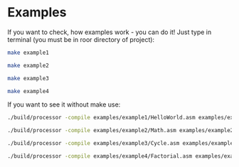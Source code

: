 # Examples

If you want to check, how examples work - you can do it!
Just type in terminal (you must be in roor directory of project):
```bash
make example1
```
```bash
make example2
```
```bash
make example3
```
```bash
make example4
```

If you want to see it without make use:
```bash
./build/processor -compile examples/example1/HelloWorld.asm examples/example1/HelloWorld.bin -run examples/example1/HelloWorld.bin 
```
```bash
./build/processor -compile examples/example2/Math.asm examples/example2/Math.bin -run examples/example2/Math.bin 
```
```bash
./build/processor -compile examples/example3/Cycle.asm examples/example3/Cycle.bin -run examples/example3/Cycle.bin 
```
```bash
./build/processor -compile examples/example4/Factorial.asm examples/example4/Factorial.bin -run examples/example4/Factorial.bin 
```
